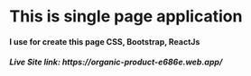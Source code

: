 <h1>This is single page application</h1>

<h4>I use for create this page CSS, Bootstrap, ReactJs</h4>

<h5>Live Site link: https://organic-product-e686e.web.app/</h5>